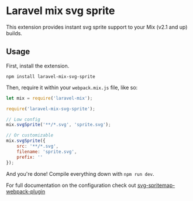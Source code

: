 # Laravel mix svg sprite

This extension provides instant svg sprite support to your Mix (v2.1 and up) builds.

## Usage

First, install the extension.

```
npm install laravel-mix-svg-sprite
```

Then, require it within your `webpack.mix.js` file, like so:

```js
let mix = require('laravel-mix');

require('laravel-mix-svg-sprite');

// Low config
mix.svgSprite('**/*.svg', 'sprite.svg');

// Or customizable
mix.svgSprite({
    src: '**/*.svg',
    filename: 'sprite.svg',
    prefix: ''
});
```

And you're done! Compile everything down with `npm run dev`.

For full documentation on the configuration check out [svg-spritemap-webpack-plugin](https://github.com/cascornelissen/svg-spritemap-webpack-plugin)
